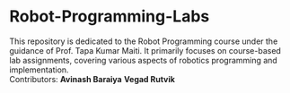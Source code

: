# Robot-Programming-Labs
This repository is dedicated to the Robot Programming course under the guidance of Prof. Tapa Kumar Maiti. It primarily focuses on course-based lab assignments, covering various aspects of robotics programming and implementation.  
Contributors:
**Avinash Baraiya**
**Vegad Rutvik**
